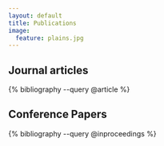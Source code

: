 ```yaml
---
layout: default
title: Publications
image:
  feature: plains.jpg
---
```


## Journal articles
{% bibliography --query @article %}

## Conference Papers
{% bibliography --query @inproceedings %}
